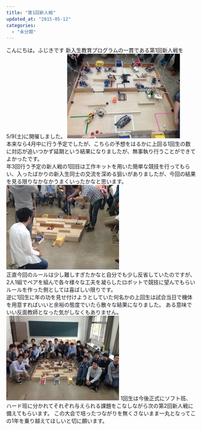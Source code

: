 ```yaml
---
title: "第1回新人戦"
updated_at: "2015-05-12"
categories: 
  - "未分類"
---
```


こんにちは。ふじきです 新入生教育プログラムの一貫である第1回新人戦を5/9(土)に開催しました。 [![IMG_1675](images/IMG_1675-300x225.jpg)](http://www.fortefibre.net/blog/wp-content/uploads/2015/05/IMG_1675.jpg)  
本来なら4月中に行う予定でしたが、こちらの予想をはるかに上回る1回生の数に対応が追いつかず延期という結果になりましたが、無事執り行うことができてよかったです。  
年3回行う予定の新人戦の1回目は工作キットを用いた簡単な競技を行ってもらい、入ったばかりの新入生同士の交流を深める狙いがありましたが、今回の結果を見る限りなかなかうまくいったかなと思います。 [![IMG_1672](images/IMG_1672-300x225.jpg)](http://www.fortefibre.net/blog/wp-content/uploads/2015/05/IMG_1672.jpg)  
正直今回のルールは少し難しすぎたかなと自分でも少し反省していたのですが、2人1組でペアを組んで各々様々な工夫を凝らしたロボットで競技に望んでもらいルールを作った側としては喜ばしい限りです。  
逆に1回生に年の功を見せ付けようとしていた何名かの上回生は試合当日で機体を用意すればいいと余裕の態度でいたら散々な結果になりました。 ある意味でいい反面教師となった気がしなくもありません。  
[![IMG_1674](images/IMG_1674-300x225.jpg)](http://www.fortefibre.net/blog/wp-content/uploads/2015/05/IMG_1674.jpg) 1回生は今後正式にソフト班、ハード班に分かれてそれぞれ与えられる課題をこなしながら次の第2回新人戦に備えてもらいます。 この大会で培ったつながりを無くさないまま一丸となってこの1年を乗り越えてほしいと切に願います。

